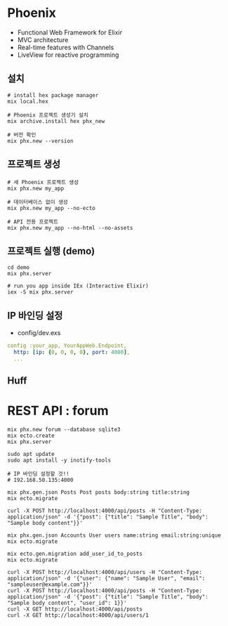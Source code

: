 ﻿# Phoenix
- Functional Web Framework for Elixir
- MVC architecture
- Real-time features with Channels
- LiveView for reactive programming

## 설치

```shell
# install hex package manager
mix local.hex

# Phoenix 프로젝트 생성기 설치
mix archive.install hex phx_new

# 버전 확인
mix phx.new --version
```

## 프로젝트 생성

```shell
# 새 Phoenix 프로젝트 생성
mix phx.new my_app

# 데이터베이스 없이 생성
mix phx.new my_app --no-ecto

# API 전용 프로젝트
mix phx.new my_app --no-html --no-assets
```

## 프로젝트 실행 (demo)
```shell
cd demo
mix phx.server

# run you app inside IEx (Interactive Elixir)
iex -S mix phx.server
```

## IP 바인딩 설정
- config/dev.exs
```yaml
config :your_app, YourAppWeb.Endpoint,
  http: [ip: {0, 0, 0, 0}, port: 4000],
  ...
```

## Huff

# REST API : forum
```shell
mix phx.new forum --database sqlite3
mix ecto.create
mix phx.server

sudo apt update
sudo apt install -y inotify-tools

# IP 바인딩 설정할 것!!
# 192.168.50.135:4000

mix phx.gen.json Posts Post posts body:string title:string
mix ecto.migrate

curl -X POST http://localhost:4000/api/posts -H "Content-Type: application/json" -d '{"post": {"title": "Sample Title", "body": "Sample body content"}}'

mix phx.gen.json Accounts User users name:string email:string:unique
mix ecto.migrate

mix ecto.gen.migration add_user_id_to_posts
mix ecto.migrate

curl -X POST http://localhost:4000/api/users -H "Content-Type: application/json" -d '{"user": {"name": "Sample User", "email": "sampleuser@example.com"}}'
curl -X POST http://localhost:4000/api/posts -H "Content-Type: application/json" -d '{"post": {"title": "Sample Title", "body": "Sample body content", "user_id": 1}}'
curl -X GET http://localhost:4000/api/posts
curl -X GET http://localhost:4000/api/users/1
```

